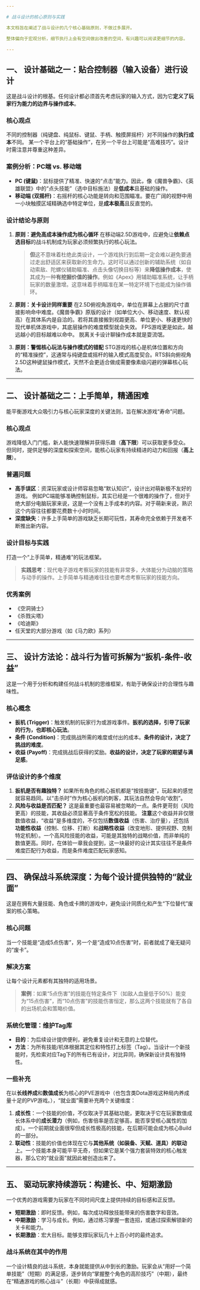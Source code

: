 ```yaml
---

# 战斗设计的核心原则与实践

本文档旨在阐述了战斗设计的几个核心基础原则，不做过多展开。

整体偏向于宏观分析，细节执行上会有空间做出改善的空间，有兴趣可以阅读更细节的内容。

---
```


## 一、 设计基础之一：贴合控制器（输入设备）进行设计

这是战斗设计的根基。任何设计都必须首先考虑玩家的输入方式，因为它**定义了玩家行为能力的边界与操作成本**。

### **核心观点**
不同的控制器（纯键盘、纯鼠标、键鼠、手柄、触摸屏摇杆）对不同操作的**执行成本**不同。
某一个平台上的“基础操作”，在另一个平台上可能是“高难技巧”。设计时需注意并尊重这种差异。

### **案例分析：PC端 vs. 移动端**
*   **PC (键鼠)**：鼠标提供了精准、快速的“点击”能力。因此，像《魔兽争霸》、《英雄联盟》中的“点头技能”（选中目标施法）是**低成本**且基础的操作。
*   **移动端 (双摇杆)**：右摇杆的核心功能是转向和范围瞄准。要在广阔的视野中用一小块触摸区域精确选中特定单位，是**成本极高**且反直觉的。

### **设计结论与原则**
1.  **原则：避免高成本操作成为核心循环**
    在移动端2.5D游戏中，应避免让**依赖点选目标**的战斗机制成为玩家必须频繁执行的核心玩法。
    
    > **但**这不意味着杜绝此类设计，一个游戏执行到后期一定会难以避免要通过走出舒适区来获取新的生命力。这时可以通过创新的辅助系统（如自动索敌、陀螺仪辅助瞄准、点击头像切换目标等）来**降低操作成本**，使其成为一种**有挖掘价值的操作**。例如《Apex》用辅助瞄准系统，让手柄玩家的数量激增。这意味着手柄瞄准在某一特定环境下也能成为操作循环。

2.  **原则：关卡设计同样重要**
    在2.5D俯视角游戏中，单位在屏幕上占据的尺寸直接影响命中难度。《魔兽争霸》原版的设计（如单位大小、移动速度、默认视高）在其体系内是自洽的。若将其直接搬到视距更高、单位更小、移速更快的现代单机体游戏中，其底层操作的难度模型就会失效。
    FPS游戏更是如此，越远越小的目标越难以命中。
    脱离关卡设计聊操作成本就是耍流氓。

3.  **原则：警惕核心玩法与操作模式的错配**
    STG游戏的核心是机体位置和方向的“精准操控”，这通常与纯键盘或摇杆的输入模式高度契合。RTS斜向俯视角2.5D这种键鼠操作模式，天然不会更适合做成需要像素级闪避的弹幕核心玩法。

---

## 二、 设计基础之二：上手简单，精通困难

能平衡游戏大众吸引力与核心玩家深度的关键法则，旨在解决游戏“寿命”问题。

### **核心观点**
游戏降低入门门槛，新人能快速理解并获得乐趣（**高下限**）可以获取更多受众。
但同时，提供足够的深度和探索空间，能核心玩家有持续精进的动力和回报（**高上限**）。

### **普遍问题**
*   **高手误区**：资深玩家或设计师容易忽略“默认知识”，设计出对萌新极不友好的游戏。
例如PC端能够准确控制鼠标，其实已经是一个很难的操作了，但对于绝大部分电脑玩家来说，这是一个没有上手成本的内容。对于萌新来说，熟识这个内容往往都要花费数十小时时间。
*   **深度缺失**：许多上手简单的游戏缺乏长期可玩性，其寿命完全依赖于开发者不断推出新内容。

### **设计目标与实践**
打造一个“上手简单，精通难”的玩法框架。
> **实践思考**：现代电子游戏考察玩家的技能有非常多，大体能分为动脑的策略与动手的操作。上手简单与精通难往往也要考虑考察玩家的技能方向。

### **优秀案例**
*   《空洞骑士》
*   《杀戮尖塔》
*   《哈迪斯》
*   任天堂的大部分游戏（如《马力欧》系列）

---

## 三、 设计方法论：战斗行为皆可拆解为“扳机-条件-收益”

这是一个用于分析和构建任何战斗机制的思维框架，有助于确保设计的合理性与趣味性。

### **核心概念**
*   **扳机 (Trigger)**：触发机制的玩家行为或游戏事件。**扳机的选择，引导了玩家的行为，也即核心玩法**。
*   **条件 (Condition)**：完成挑战所需的难度或付出的成本。**条件的设计，决定了挑战的难度**。
*   **收益 (Payoff)**：完成挑战后获得的奖励。**收益的设计，决定了玩家的期望与满足感**。

### **评估设计的多个维度**
1.  **扳机是否有趣独特？**
    如果所有角色的核心扳机都是“按技能键”，玩起来的感觉就容易趋同。以“击杀时”作为核心扳机的刺客，其玩法自然会导向“收割”。
2.  **风险与收益是否匹配？**
    这是最重要也最容易被忽略的一点。条件更苛刻（风险更高）的技能，其收益必须显著高于条件宽松的技能。
    **注意**这个收益并非仅限数值收益，“收益”是多维度的，不仅包括**数值收益**（伤害、治疗量），还包括**功能性收益**（控制、位移、打断）和**战略性收益**（改变地形、提供视野、克制特定机制）。一个高风险技能的收益，可能是其独特的战略价值，而非单纯的数值更高。同时，在体验一章我会提到，这一块最好的设计其实往往不是条件难度匹配行为收益，而是条件难度匹配玩家感知。

---

## 四、 确保战斗系统深度：为每个设计提供独特的“就业面”

这是在拥有大量技能、角色或卡牌的游戏中，避免设计同质化和产生“下位替代”废案的核心策略。

### **核心问题**
当一个技能是“造成5点伤害”，另一个是“造成10点伤害”时，前者就成了毫无疑问的“废卡”。

### **解决方案**
让每个设计元素都有其独特的适用场景。
> **案例**：如果“5点伤害”的技能在特定条件下（如敌人血量低于50%）能变为“15点伤害”，而“10点伤害”的技能伤害恒定，那么这两个技能就有了各自的出场机会和策略价值。

### **系统化管理：维护Tag库**
*   **目的**：为后续设计提供便利，避免重复设计和无意的上位替代。
*   **方法**：为所有技能/机体根据其定位和特性打上标签（Tag）。当设计一个新技能时，先检索对应Tag下的所有已有设计，对比异同，确保新设计具有独特性。

### **一些补充**
在以**长线养成**和**数值成长**为核心的PVE游戏中（也包含类Dota游戏这种局内养成量十足的PVP游戏。），“就业面”需要补充两个关键维度：
1.  **成长性**：一个技能的价值，不仅取决于其基础功能，更取决于它在玩家数值成长体系中的**成长潜力**（例如，伤害倍率是否足够高，能否享受核心属性的加成）。一个前期就业面很窄但成长性极高的技能，在后期可能会成为核心Build的一部分。
2.  **联动性**：技能的价值也体现在它与**其他系统（如装备、天赋、道具）的联动**上。一个技能本身可能平平无奇，但如果它是某个强力套装特效的核心触发器，那么它的“就业面”就因此被创造出来了。

---

## 五、 驱动玩家持续游玩：构建长、中、短期激励

一个优秀的游戏需要为玩家在不同时间尺度上提供持续的目标感和正反馈。

*   **短期激励**：即时反馈。例如，每次成功释放技能带来的伤害数字和音效。
*   **中期激励**：学习与成长。例如，通过练习掌握一套连招，或通过探索解锁新的关卡和能力。
*   **长期激励**：宏大目标。能够支撑玩家玩几十上百小时的最终追求。

### **战斗系统在其中的作用**
一个设计精良的战斗系统，本身就能提供从中到长的激励。玩家会从“用好一个简单技能”（短期）的满足感，逐步转向“掌握整个角色的高阶技巧”（中期），最终在“精通游戏的核心战斗”（长期）中获得成就感。
